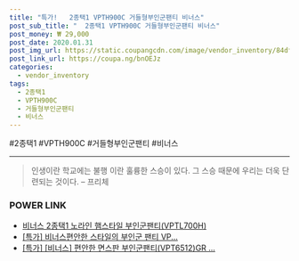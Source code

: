 ```yaml
--- 
title: "특가!   2종택1 VPTH900C 거들형부인군팬티 비너스" 
post_sub_title: "  2종택1 VPTH900C 거들형부인군팬티 비너스" 
post_money: ₩ 29,000 
post_date: 2020.01.31 
post_img_url: https://static.coupangcdn.com/image/vendor_inventory/84df/51eafdf7eb371e1db31de59caf104f508766832b90c74849300755f52fb0.jpg 
post_link_url: https://coupa.ng/bnOEJz 
categories: 
  - vendor_inventory 
tags: 
  - 2종택1 
  - VPTH900C 
  - 거들형부인군팬티 
  - 비너스 
--- 
```

  #2종택1 #VPTH900C #거들형부인군팬티 #비너스 
<hr> 

> 인생이란 학교에는 불행 이란 훌륭한 스승이 있다. 그 스승 때문에 우리는 더욱 단련되는 것이다. – 프리체 


### POWER LINK

* <a href="https://blog.naver.com/fasyy4321/221792307048" target="_blank">비너스 2종택1 노라인 햄스타일 부인군팬티(VPTL700H)</a>
* <a href="https://blog.naver.com/an0733/221791351255" target="_blank">[특가] 비너스편안한 스타일의 부인군 팬티 VP...</a>
* <a href="https://blog.naver.com/sakai111/221791390288" target="_blank">[특가] [비너스] 편안한 면스판 부인군팬티(VPT6512)GR ...</a>
